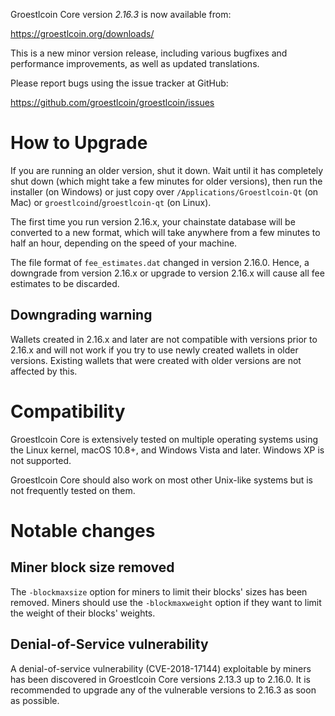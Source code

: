 Groestlcoin Core version *2.16.3* is now available from:

  <https://groestlcoin.org/downloads/>

This is a new minor version release, including various bugfixes and performance improvements, as well as updated translations.

Please report bugs using the issue tracker at GitHub:

  <https://github.com/groestlcoin/groestlcoin/issues>

How to Upgrade
==============

If you are running an older version, shut it down. Wait until it has completely
shut down (which might take a few minutes for older versions), then run the
installer (on Windows) or just copy over `/Applications/Groestlcoin-Qt` (on Mac)
or `groestlcoind`/`groestlcoin-qt` (on Linux).

The first time you run version 2.16.x, your chainstate database will
be converted to a new format, which will take anywhere from a few minutes to
half an hour, depending on the speed of your machine.

The file format of `fee_estimates.dat` changed in version 2.16.0. Hence, a
downgrade from version 2.16.x or upgrade to version 2.16.x will cause all fee
estimates to be discarded.

Downgrading warning
-------------------

Wallets created in 2.16.x and later are not compatible with versions prior to 2.16.x and will not work if you try to use newly created wallets in older versions. Existing wallets that were created with older versions are not affected by this.

Compatibility
==============

Groestlcoin Core is extensively tested on multiple operating systems using
the Linux kernel, macOS 10.8+, and Windows Vista and later. Windows XP is not supported.

Groestlcoin Core should also work on most other Unix-like systems but is not
frequently tested on them.


Notable changes
===============

Miner block size removed
------------------------

The `-blockmaxsize` option for miners to limit their blocks' sizes has been removed.
Miners should use the `-blockmaxweight` option if they want to limit the weight of their blocks' weights.

Denial-of-Service vulnerability
-------------------------------

A denial-of-service vulnerability (CVE-2018-17144) exploitable by miners has
been discovered in Groestlcoin Core versions 2.13.3 up to 2.16.0. It is recommended
to upgrade any of the vulnerable versions to 2.16.3 as soon as possible.
